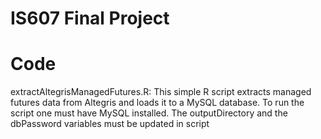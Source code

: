# IS607 Final Project

<add project description>

# Code
extractAltegrisManagedFutures.R: This simple R script extracts managed futures data from Altegris and loads it to a MySQL database. To run the script one must have MySQL installed. The outputDirectory and the dbPassword variables must be updated in script

